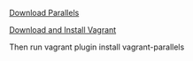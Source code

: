 
[Download Parallels](http://www.parallels.com/products/desktop/)


[Download and Install Vagrant](http://www.vagrantup.com/downloads)

Then run
vagrant plugin install vagrant-parallels
